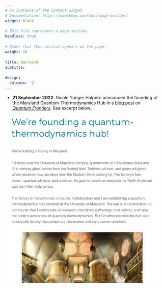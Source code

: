 ```yaml
---
# An instance of the Contact widget.
# Documentation: https://wowchemy.com/docs/page-builder/
widget: blank

# This file represents a page section.
headless: true

# Order that this section appears on the page.
weight: 10

title: Outreach
subtitle:

design:
  columns: '2'
---
```


- **21 September 2022**: Nicole Yunger Halpern announced the founding of the Maryland Quantum-Thermodynamics Hub in a [blog post](https://quantumfrontiers.com/2022/09/21/were-founding-a-quantum-thermodynamics-hub/) on [*Quantum Frontiers*](https://quantumfrontiers.com/). See excerpt below.

![Excerpt from blog post](blog_post.png "Excerpt from Nicole's [blog post](https://quantumfrontiers.com/2022/09/21/were-founding-a-quantum-thermodynamics-hub) on [*Quantum Frontiers*](https://quantumfrontiers.com/).")


<!-- YouTube Channel.

Example of YouTube Video below.

{{< youtube tMaQwZ_LRbI >}} -->